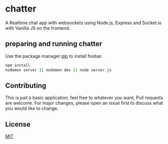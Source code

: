 # chatter
A Realtime chat app with websockets using Node.js, Express and Socket.io with Vanilla JS on the frontend.

## preparing and running chatter

Use the package manager [pip](https://pip.pypa.io/en/stable/) to install foobar.

```bash
npm install
nodemon server || nodemon dev || node server.js
```

## Contributing
This is just a basic application, feel free to whatever you want, Pull requests are welcome. For major changes, please open an issue first to discuss what you would like to change.


## License
[MIT](https://choosealicense.com/licenses/mit/)